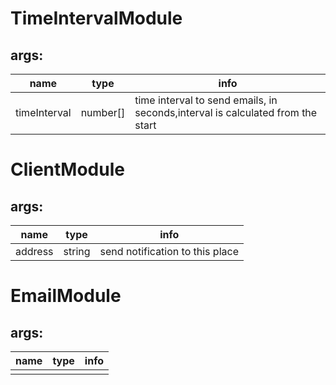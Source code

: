 # 
# TimeIntervalModule
## args:
| name | type | info |
| - | - | - |
| timeInterval | number[] | time interval to send emails, in seconds,interval is calculated from the start |

# ClientModule
## args:
| name | type | info |
| - | - | - |
| address | string | send notification to this place |

# EmailModule
## args:
| name | type | info |
| - |   -   |   -   |
| | |